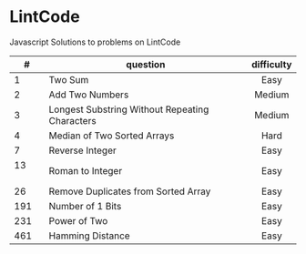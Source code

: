 # LintCode
Javascript Solutions to problems on LintCode

| #        | question                                          |  difficulty  |
| -------- |      ----------------------------                 | :---------:  |
| 1        | Two Sum                                           | Easy         |
| 2        | Add Two Numbers                                   | Medium       |
| 3        | Longest Substring Without Repeating Characters    | Medium       |
| 4        | Median of Two Sorted Arrays                       | Hard         |
| 7        | Reverse Integer                                   | Easy         |
| 13       | Roman to Integer                                  | Easy         |
| 26       | Remove Duplicates from Sorted Array               | Easy         |
| 191      | Number of 1 Bits                                  | Easy         |
| 231      | Power of Two                                      | Easy         |
| 461      | Hamming Distance                                  | Easy         |
